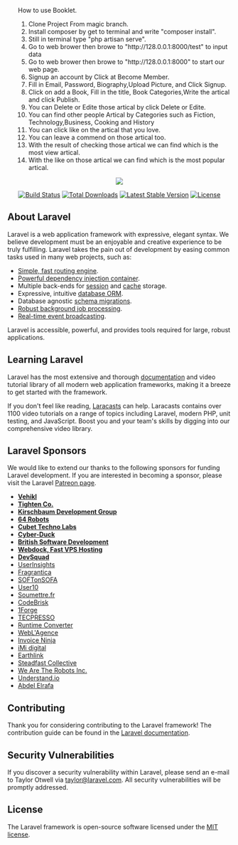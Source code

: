 <ul>
	<p>How to use Booklet.</p>
	<ol>
		<li>Clone Project From magic branch.</li>
		<li>Install composer by get to terminal and write "composer install".</li>
		<li>Still in terminal type "php artisan serve".</li>
		<li>Go to web brower then browe to "http://128.0.0.1:8000/test" to input data</li>
		<li>Go to web brower then browe to "http://128.0.0.1:8000" to start our web page.</li>
		<li>Signup an account by Click at Become Member.</li>
		<li>Fill in Email, Password, Biography,Upload Picture, and Click Signup.</li>
		<li>Click on add a Book, Fill in the title, Book Categories,Write the artical and click Publish.</li>
		<li>You can Delete or Edite those artical by click Delete or Edite.</li>
		<li>You can find other people Artical by Categories such as Fiction, Technology,Business, Cooking and History</li>
		<li>You can click like on the artical that you love.</li>
		<li>You can leave a commend on those artical too.</li>
		<li>With the result of checking those artical we can find which is the most view artical.</li>
		<li>With the like on those artical we can find which is the most popular artical.</li>
	</ol> 
</ul>


<p align="center"><img src="https://scontent.fpnh6-1.fna.fbcdn.net/v/t1.15752-9/61702181_631581127254719_6898815275311824896_n.jpg?_nc_cat=102&_nc_oc=AQmDwqM4w_1ilWVLJrcAHQ7bEGXD6x1LS6Crotl-aeYHGmwJjDcDuPilLiUMOdEmzuI&_nc_ht=scontent.fpnh6-1.fna&oh=2b9c57cd3edb0054748f77fb165ad38d&oe=5D59BF0A"></p>

<p align="center">
<a href="https://travis-ci.org/laravel/framework"><img src="https://travis-ci.org/laravel/framework.svg" alt="Build Status"></a>
<a href="https://packagist.org/packages/laravel/framework"><img src="https://poser.pugx.org/laravel/framework/d/total.svg" alt="Total Downloads"></a>
<a href="https://packagist.org/packages/laravel/framework"><img src="https://poser.pugx.org/laravel/framework/v/stable.svg" alt="Latest Stable Version"></a>
<a href="https://packagist.org/packages/laravel/framework"><img src="https://poser.pugx.org/laravel/framework/license.svg" alt="License"></a>
</p>

## About Laravel

Laravel is a web application framework with expressive, elegant syntax. We believe development must be an enjoyable and creative experience to be truly fulfilling. Laravel takes the pain out of development by easing common tasks used in many web projects, such as:

- [Simple, fast routing engine](https://laravel.com/docs/routing).
- [Powerful dependency injection container](https://laravel.com/docs/container).
- Multiple back-ends for [session](https://laravel.com/docs/session) and [cache](https://laravel.com/docs/cache) storage.
- Expressive, intuitive [database ORM](https://laravel.com/docs/eloquent).
- Database agnostic [schema migrations](https://laravel.com/docs/migrations).
- [Robust background job processing](https://laravel.com/docs/queues).
- [Real-time event broadcasting](https://laravel.com/docs/broadcasting).

Laravel is accessible, powerful, and provides tools required for large, robust applications.

## Learning Laravel

Laravel has the most extensive and thorough [documentation](https://laravel.com/docs) and video tutorial library of all modern web application frameworks, making it a breeze to get started with the framework.

If you don't feel like reading, [Laracasts](https://laracasts.com) can help. Laracasts contains over 1100 video tutorials on a range of topics including Laravel, modern PHP, unit testing, and JavaScript. Boost you and your team's skills by digging into our comprehensive video library.

## Laravel Sponsors

We would like to extend our thanks to the following sponsors for funding Laravel development. If you are interested in becoming a sponsor, please visit the Laravel [Patreon page](https://patreon.com/taylorotwell).

- **[Vehikl](https://vehikl.com/)**
- **[Tighten Co.](https://tighten.co)**
- **[Kirschbaum Development Group](https://kirschbaumdevelopment.com)**
- **[64 Robots](https://64robots.com)**
- **[Cubet Techno Labs](https://cubettech.com)**
- **[Cyber-Duck](https://cyber-duck.co.uk)**
- **[British Software Development](https://www.britishsoftware.co)**
- **[Webdock, Fast VPS Hosting](https://www.webdock.io/en)**
- **[DevSquad](https://devsquad.com)**
- [UserInsights](https://userinsights.com)
- [Fragrantica](https://www.fragrantica.com)
- [SOFTonSOFA](https://softonsofa.com/)
- [User10](https://user10.com)
- [Soumettre.fr](https://soumettre.fr/)
- [CodeBrisk](https://codebrisk.com)
- [1Forge](https://1forge.com)
- [TECPRESSO](https://tecpresso.co.jp/)
- [Runtime Converter](http://runtimeconverter.com/)
- [WebL'Agence](https://weblagence.com/)
- [Invoice Ninja](https://www.invoiceninja.com)
- [iMi digital](https://www.imi-digital.de/)
- [Earthlink](https://www.earthlink.ro/)
- [Steadfast Collective](https://steadfastcollective.com/)
- [We Are The Robots Inc.](https://watr.mx/)
- [Understand.io](https://www.understand.io/)
- [Abdel Elrafa](https://abdelelrafa.com)

## Contributing

Thank you for considering contributing to the Laravel framework! The contribution guide can be found in the [Laravel documentation](https://laravel.com/docs/contributions).

## Security Vulnerabilities

If you discover a security vulnerability within Laravel, please send an e-mail to Taylor Otwell via [taylor@laravel.com](mailto:taylor@laravel.com). All security vulnerabilities will be promptly addressed.

## License

The Laravel framework is open-source software licensed under the [MIT license](https://opensource.org/licenses/MIT).
